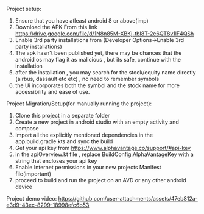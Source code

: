 Project setup:
1) Ensure that you have atleast android 8 or above(imp)
2) Download the APK From this link https://drive.google.com/file/d/1N8n85M-XBKj-tbI8T-2e6QT8v1lF4QSh
3) Enable 3rd party installations from (Developer Options->Enable 3rd party installations)
4) The apk hasn't been published yet, there may be chances that the android os may flag it as malicious , but its safe, continue with the installation 
5) after the installation , you may search for the stock/equity name directly (airbus, dassault etc etc) , no need to remember symbols
6) the Ui incorporates both the symbol and the stock name for more accessibility and ease of use.



Project Migration/Setup(for manually running the project):

1) Clone this project in a separate folder
2) Create a new project in android studio with an empty activity and compose
3) Import all the explicitly mentioned dependencies in the app.build.gradle.kts and sync the build
4) Get your api key from https://www.alphavantage.co/support/#api-key
5) in the apiOverview.kt file , replace BuildConfig.AlphaVantageKey with a string that encloses your api key
6) Enable Internet permissions in your new projects Manifest file(important)
7) proceed to build and run the project on an AVD or any other android device


Project demo video:
https://github.com/user-attachments/assets/47eb812a-e3d9-43ec-8299-18998efc6b53

   




